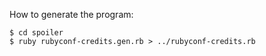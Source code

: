 How to generate the program:

    $ cd spoiler
    $ ruby rubyconf-credits.gen.rb > ../rubyconf-credits.rb
